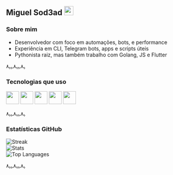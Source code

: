 ## Miguel Sod3ad <img src="https://em-content.zobj.net/thumbs/120/apple/354/flag-brazil_1f1e7-1f1f7.png" width="25"/>

### Sobre mim

- Desenvolvedor com foco em automações, bots, e performance
- Experiência em CLI, Telegram bots, apps e scripts úteis
- Pythonista raiz, mas também trabalho com Golang, JS e Flutter

ﮩ٨ـﮩﮩ٨ـﮩﮩ٨

### Tecnologias que uso

<img src="https://cdn.jsdelivr.net/gh/devicons/devicon/icons/python/python-original.svg" width="35"/>
<img src="https://cdn.jsdelivr.net/gh/devicons/devicon/icons/go/go-original.svg" width="35"/>
<img src="https://cdn.jsdelivr.net/gh/devicons/devicon/icons/javascript/javascript-original.svg" width="35"/>
<img src="https://cdn.jsdelivr.net/gh/devicons/devicon/icons/flutter/flutter-original.svg" width="35"/>
<img src="https://cdn.jsdelivr.net/gh/devicons/devicon/icons/dart/dart-original.svg" width="35"/>

ﮩ٨ـﮩﮩ٨ـﮩﮩ٨

### Estatísticas GitHub

<img src="https://github-readme-streak-stats.herokuapp.com/?user=Sod3ad&theme=default" alt="Streak"/>
<br/>
<img src="https://github-readme-stats.vercel.app/api?username=Sod3ad&show_icons=true&theme=default" alt="Stats"/>
<br/>
<img src="https://github-readme-stats.vercel.app/api/top-langs/?username=Sod3ad&layout=compact&theme=default" alt="Top Languages"/>

ﮩ٨ـﮩﮩ٨ـﮩﮩ٨
